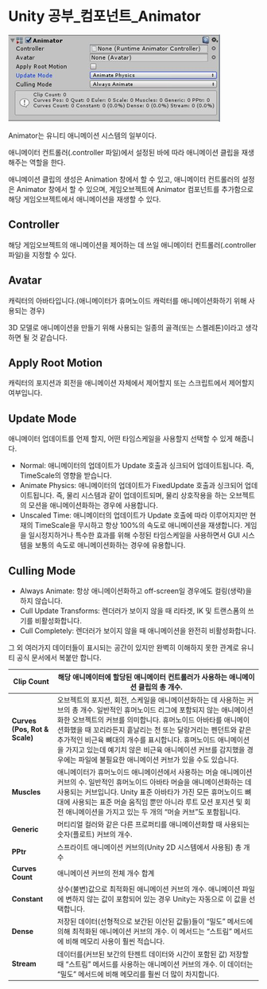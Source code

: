 # Unity 공부\_컴포넌트\_Animator



![image](./Component_Animator.jpg)



Animator는 유니티 애니메이션 시스템의 일부이다. 

애니메이터 컨트롤러(.controller 파일)에서 설정된 바에 따라 애니메이션 클립을 재생해주는 역할을 한다.

애니메이션 클립의 생성은 Animation 창에서 할 수 있고, 애니메이터 컨트롤러의 설정은 Animator 창에서 할 수 있으며, 게임오브젝트에 Animator 컴포넌트를 추가함으로 해당 게임오브젝트에서 애니메이션을 재생할 수 있다.



## Controller 

해당 게임오브젝트의 애니메이션을 제어하는 데 쓰일 애니메이터 컨트롤러(.controller 파일)을 지정할 수 있다.



## Avatar

캐릭터의 아바타입니다.(애니메이터가 휴머노이드 캐럭터를 애니메이션화하기 위해 사용되는 경우)

3D 모델로 애니메이션을 만들기 위해 사용되는 일종의 골격(또는 스켈레톤)이라고 생각하면 될 것 같습니다.



## Apply Root Motion

캐릭터의 포지션과 회전을 애니메이션 자체에서 제어할지 또는 스크립트에서 제어할지 여부입니다.



## Update Mode

애니메이터 업데이트를 언제 할지, 어떤 타임스케일을 사용할지 선택할 수 있게 해줍니다.

* Normal: 애니메이터의 업데이트가 Update 호출과 싱크되어 업데이트됩니다. 즉, TimeScale의 영향을 받습니다.
* Animate Physics: 애니메이터의 업데이트가 FixedUpdate 호출과 싱크되어 업데이트됩니다. 즉, 물리 시스템과 같이 업데이트되며, 물리 상호작용을 하는 오브젝트의 모션을 애니메이션화하는 경우에 사용합니다.
* Unscaled Time: 애니메이터의 업데이트가 Update 호출에 따라 이루어지지만 현재의 TimeScale을 무시하고 항상 100%의 속도로 애니메이션을 재생합니다. 게임을 일시정지하거나 특수한 효과를 위해 수정된 타임스케일을 사용하면서 GUI 시스템을 보통의 속도로 애니메이션화하는 경우에 유용합니다.



## Culling Mode

* Always Animate: 항상 애니메이션화하고 off-screen일 경우에도 컬링(생략)을 하지 않습니다.
* Cull Update Transforms: 렌더러가 보이지 않을 때 리타겟, IK 및 트랜스폼의 쓰기를 비활성화합니다.
* Cull Completely: 렌더러가 보이지 않을 때 애니메이션을 완전히 비활성화합니다.





그 외 여러가지 데이터들이 표시되는 공간이 있지만 완벽히 이해하지 못한 관계로 유니티 공식 문서에서 복붙만 합니다.



| **Clip Count**                | 해당 애니메이터에 할당된 애니메이터 컨트롤러가 사용하는 애니메이션 클립의 총 개수. |
| ----------------------------- | ------------------------------------------------------------ |
| **Curves (Pos, Rot & Scale)** | 오브젝트의 포지션, 회전, 스케일을 애니메이션화하는 데 사용하는 커브의 총 개수. 일반적인 휴머노이드 리그에 포함되지 않는 애니메이션화한 오브젝트의 커브를 의미합니다. 휴머노이드 아바타를 애니메이션화했을 때 꼬리라든지 흩날리는 천 또는 달랑거리는 펜던트와 같은 추가적인 비근육 뼈대의 개수를 표시합니다. 휴머노이드 애니메이션을 가지고 있는데 예기치 않은 비근육 애니메이션 커브를 감지했을 경우에는 파일에 불필요한 애니메이션 커브가 있을 수도 있습니다. |
| **Muscles**                   | 애니메이터가 휴머노이드 애니메이션에서 사용하는 머슬 애니메이션 커브의 수. 일반적인 휴머노이드 아바타 머슬을 애니메이션화하는 데 사용되는 커브입니다. Unity 표준 아바타가 가진 모든 휴머노이드 뼈대에 사용되는 표준 머슬 움직임 뿐만 아니라 루트 모션 포지션 및 회전 애니메이션을 가지고 있는 두 개의 “머슬 커브”도 포함됩니다. |
| **Generic**                   | 머티리얼 컬러와 같은 다른 프로퍼티를 애니메이션화할 때 사용되는 숫자(플로트) 커브의 개수. |
| **PPtr**                      | 스프라이트 애니메이션 커브의(Unity 2D 시스템에서 사용됨) 총 개수 |
| **Curves Count**              | 애니메이션 커브의 전체 개수 합계                             |
| **Constant**                  | 상수(불변)값으로 최적화된 애니메이션 커브의 개수. 애니메이션 파일에 변하지 않는 값이 포함되어 있는 경우 Unity는 자동으로 이 값을 선택합니다. |
| **Dense**                     | 저장된 데이터(선형적으로 보간된 이산된 값들)들이 “밀도” 메서드에 의해 최적화된 애니메이션 커브의 개수. 이 메서드는 “스트림” 메서드에 비해 메모리 사용이 훨씬 적습니다. |
| **Stream**                    | 데이터를(커브된 보간의 탄젠트 데이터와 시간이 포함된 값) 저장할 때 “스트림” 메서드를 사용하는 애니메이션 커브의 개수. 이 데이터는 “밀도” 메서드에 비해 메모리를 훨씬 더 많이 차지합니다. |